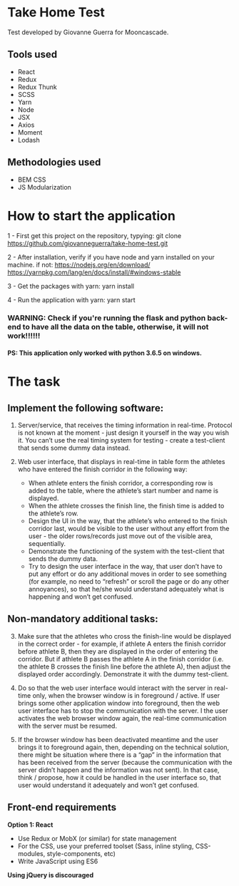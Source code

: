 # Take Home Test

Test developed by Giovanne Guerra for Mooncascade.

## Tools used

* React
* Redux
* Redux Thunk
* SCSS
* Yarn
* Node
* JSX
* Axios
* Moment
* Lodash

## Methodologies used
* BEM CSS
* JS Modularization

# How to start the application

1 -  First get this project on the repository, typying:
    git clone https://github.com/giovanneguerra/take-home-test.git

2 - After installation, verify if you have node and yarn installed on your machine.
    if not:
    https://nodejs.org/en/download/
    https://yarnpkg.com/lang/en/docs/install/#windows-stable

3 - Get the packages with yarn:
    yarn install

4 - Run the application with yarn:
    yarn start

### WARNING: Check if you're running the flask and python back-end to have all the data on the table, otherwise, it will not work!!!!!!
#### PS: This application only worked with python 3.6.5 on windows.

# The task
## Implement the following software:

1. Server/service, that receives the timing information in real-time. Protocol is not known at the moment - just design it yourself in the way you wish it. You can’t use the real timing system for testing - create a test-client that sends some dummy data instead.

2. Web user interface, that displays in real-time in table form the athletes who have entered the finish corridor in the following way:
    * When athlete enters the finish corridor, a corresponding row is added to the table, where the athlete’s start number and name is displayed.
    * When the athlete crosses the finish line, the finish time is added to the athlete’s row.
    * Design the UI in the way, that the athlete’s who entered to the finish corridor last, would be visible to the user without any effort from the user - the older rows/records just move out of the visible area, sequentially.
    * Demonstrate the functioning of the system with the test-client that sends the dummy data.
    * Try to design the user interface in the way, that user don’t have to put any effort or do any additional moves in order to see something (for example, no need to “refresh” or scroll the page or do any other annoyances), so that he/she would understand adequately what is happening and won’t get confused.

## Non-mandatory additional tasks:

3. Make sure that the athletes who cross the finish-line would be displayed in the correct order - for example, if athlete A enters the finish corridor before athlete B, then they are displayed in the order of entering the corridor. But if athlete B passes the athlete A in the finish corridor (i.e. the athlete B crosses the finish line before the athlete A), then adjust the displayed order accordingly. Demonstrate it with the dummy test-client.

4. Do so that the web user interface would interact with the server in real-time only, when the browser window is in foreground / active. If user brings some other application window into foreground, then the web user interface has to stop the communication with the server. I the user activates the web browser window again, the real-time communication with the server must be resumed.

5. If the browser window has been deactivated meantime and the user brings it to foreground again, then, depending on the technical solution, there might be situation where there is a “gap” in the information that has been received from the server (because the communication with the server didn’t happen and the information was not sent). In that case, think / propose, how it could be handled in the user interface so, that user would understand it adequately and won’t get confused.

## Front-end requirements
**Option 1: React**

* Use Redux or MobX (or similar) for state management
* For the CSS, use your preferred toolset (Sass, inline styling, CSS-modules, style-components, etc)
* Write JavaScript using ES6
    
**Using jQuery is discouraged**
    
